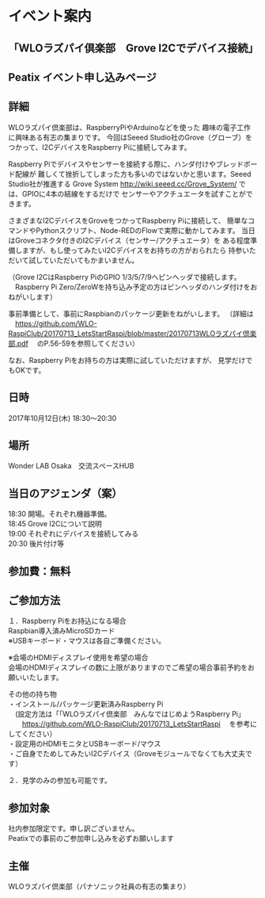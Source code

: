 # イベント案内
## 「WLOラズパイ倶楽部　Grove I2Cでデバイス接続」

## Peatix イベント申し込みページ


## 詳細
WLOラズパイ倶楽部は、RaspberryPiやArduinoなどを使った 趣味の電子工作に興味ある有志の集まりです。 
今回はSeeed Studio社のGrove（グローブ）をつかって、I2CデバイスをRaspberry Piに接続してみます。

Raspberry Piでデバイスやセンサーを接続する際に、ハンダ付けやブレッドボード配線が
難しくて挫折してしまった方も多いのではないかと思います。Seeed Studio社が推進する
Grove System  http://wiki.seeed.cc/Grove_System/ では、GPIOに4本の結線をするだけで
センサーやアクチュエータを試すことができます。

さまざまなI2CデバイスをGroveをつかってRaspberry Piに接続して、
簡単なコマンドやPythonスクリプト、Node-REDのFlowで実際に動かしてみます。
当日はGroveコネクタ付きのI2Cデバイス（センサー/アクチュエータ）を
ある程度準備しますが、もし使ってみたいI2Cデバイスをお持ちの方がおられたら
持参いただいて試していただいてもかまいません。

（Grove I2CはRaspberry PiのGPIO 1/3/5/7/9へピンヘッダで接続します。
　Raspberry Pi Zero/ZeroWを持ち込み予定の方はピンヘッダのハンダ付けをおねがいします）

事前準備として、事前にRaspbianのパッケージ更新をねがいします。
（詳細は
　https://github.com/WLO-RaspiClub/20170713_LetsStartRaspi/blob/master/20170713WLOラズパイ倶楽部.pdf
　のP.56-59を参照してください）

なお、Raspberry Piをお持ちの方は実際に試していただけますが、
見学だけでもOKです。


## 日時
2017年10月12日(木) 18:30～20:30　<br>

## 場所
Wonder LAB Osaka　交流スペースHUB

## 当日のアジェンダ（案）<br>
18:30 開場。それぞれ機器準備。<br>
18:45 Grove I2Cについて説明<br>
19:00 それぞれにデバイスを接続してみる<br>
20:30 後片付け等

## 参加費：無料

## ご参加方法
１．Raspberry Piをお持込になる場合<br>
Raspbian導入済みMicroSDカード<br>
※USBキーボード・マウスは各自ご準備ください。

※会場のHDMIディスプレイ使用を希望の場合<br>
会場のHDMIディスプレイの数に上限がありますのでご希望の場合事前予約をお願いいたします。

その他の持ち物<br>
・インストール/パッケージ更新済みRaspberry Pi<br>
　(設定方法は「「WLOラズパイ倶楽部　みんなではじめようRaspberry Pi」<br>
　　https://github.com/WLO-RaspiClub/20170713_LetsStartRaspi
　を参考にしてください）<br>
・設定用のHDMIモニタとUSBキーボード/マウス<br>
・ご自身でためしてみたいI2Cデバイス（Groveモジュールでなくても大丈夫です）

２．見学のみの参加も可能です。

## 参加対象
社内参加限定です。申し訳ございません。<br>
Peatixでの事前のご参加申し込みを必ずお願いします<br>

## 主催
WLOラズパイ倶楽部（パナソニック社員の有志の集まり）<br>
